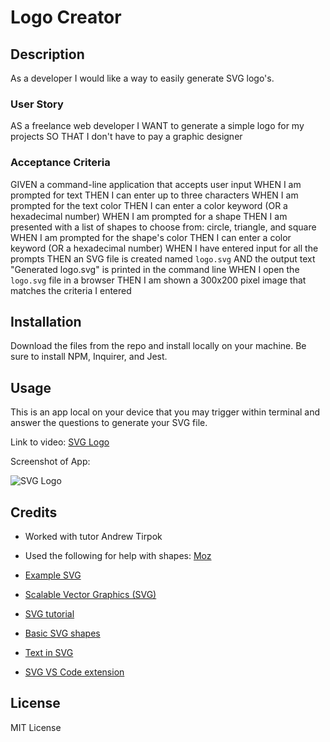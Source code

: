 # Logo Creator

## Description

As a developer I would like a way to easily generate SVG logo's.

### User Story

AS a freelance web developer
I WANT to generate a simple logo for my projects
SO THAT I don't have to pay a graphic designer

### Acceptance Criteria

GIVEN a command-line application that accepts user input
WHEN I am prompted for text
THEN I can enter up to three characters
WHEN I am prompted for the text color
THEN I can enter a color keyword (OR a hexadecimal number)
WHEN I am prompted for a shape
THEN I am presented with a list of shapes to choose from: circle, triangle, and square
WHEN I am prompted for the shape's color
THEN I can enter a color keyword (OR a hexadecimal number)
WHEN I have entered input for all the prompts
THEN an SVG file is created named `logo.svg`
AND the output text "Generated logo.svg" is printed in the command line
WHEN I open the `logo.svg` file in a browser
THEN I am shown a 300x200 pixel image that matches the criteria I entered

## Installation

Download the files from the repo and install locally on your machine. Be sure to install NPM, Inquirer, and Jest.

## Usage

This is an app local on your device that you may trigger within terminal and answer the questions to generate your SVG file.

Link to video: [SVG Logo](https://drive.google.com/file/d/1cpSMH_uo8VwF2yHeI6yi1-eFA10sLFXp/view)

Screenshot of App: 

![SVG Logo](./mod9-screencap.png "SVG Logo")

## Credits

* Worked with tutor Andrew Tirpok

* Used the following for help with shapes: [Moz](https://developer.mozilla.org/en-US/docs/Web/SVG/Tutorial/Basic_Shapes)

* [Example SVG](https://static.fullstack-bootcamp.com/fullstack-ground/module-10/circle.svg)

* [Scalable Vector Graphics (SVG)](https://en.wikipedia.org/wiki/Scalable_Vector_Graphics)

* [SVG tutorial](https://developer.mozilla.org/en-US/docs/Web/SVG/Tutorial)

* [Basic SVG shapes](https://developer.mozilla.org/en-US/docs/Web/SVG/Tutorial/Basic_Shapes)

* [Text in SVG](https://developer.mozilla.org/en-US/docs/Web/SVG/Tutorial/Texts)

* [SVG VS Code extension](https://marketplace.visualstudio.com/items?itemName=jock.svg)

## License

MIT License
